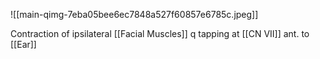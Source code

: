 ![[main-qimg-7eba05bee6ec7848a527f60857e6785c.jpeg]]

Contraction of ipsilateral [[Facial Muscles]] q tapping at [[CN VII]] ant. to [[Ear]]